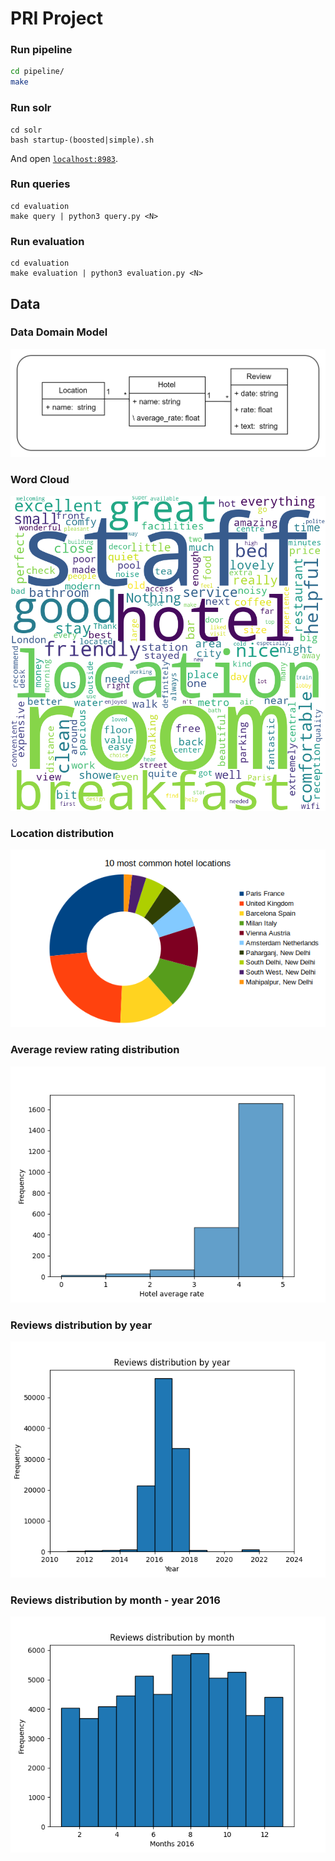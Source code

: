# PRI Project

### Run pipeline

```bash
cd pipeline/
make
```

### Run solr

```
cd solr
bash startup-(boosted|simple).sh
```

And open [`localhost:8983`](http://localhost:8983).

### Run queries

```
cd evaluation
make query | python3 query.py <N>
```

### Run evaluation

```
cd evaluation
make evaluation | python3 evaluation.py <N>
```

## Data

### Data Domain Model

![UML](./imgs/UML.png)

### Word Cloud

![Reviews WordCloud](./imgs/reviews_wordcloud.png)

### Location distribution

![Locations Distribution](./imgs/location_distribution_v2.png)

### Average review rating distribution

![Average Review Rating Distribution](./imgs/rating_distributions.png)

### Reviews distribution by year

![Reviews distribution by year](./imgs/date_distributions.png)

### Reviews distribution by month - year 2016

![Reviews distribution by year](./imgs/date_distributions_2016.png)